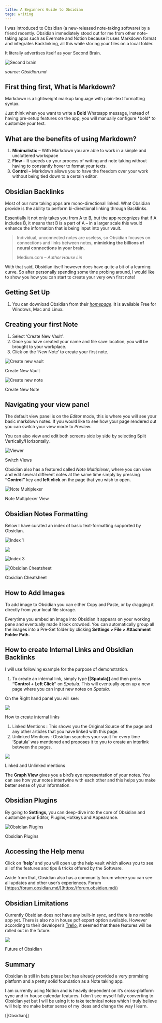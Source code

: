 ```yaml
---
title: A Beginners Guide to Obsidian
tags: writing
---
```


I was introduced to Obsidian (a new-released note-taking software) by a friend recently. Obsidian immediately stood out for me from other note-taking apps such as Evernote and Notion because it uses Markdown format and integrates Backlinking, all this while storing your files on a local folder.

It literally advertises itself as your Second Brain.

![Second brain](https://i2.wp.com/atoughnut.com/wp-content/uploads/2020/08/Second-brain.png?resize=506%2C198&ssl=1)

_source: Obsidian.md_

## First thing first, What is Markdown?

Markdown is a lightweight markup language with plain-text formatting syntax.

Just think when you want to write a **Bold** Whatsapp message, instead of having pre-setup features on the app, you will manually configure \*bold\* to customize your text.

## What are the benefits of using Markdown?

1.  **Minimalistic** – With Markdown you are able to work in a simple and uncluttered workspace
2.  **Flow** – It speeds up your process of writing and note taking without having to constantly hover to format your texts.
3.  **Control** – Markdown allows you to have the freedom over your work without being tied down to a certain editor.

## Obsidian Backlinks

Most of our note taking apps are mono-directional linked. What Obsidian provide is the ability to perform bi-directional linking through Backlinks.

Essentially it not only takes you from A to B, but the app recognizes that if A includes B, it means that B is a part of A – in a larger scale this would enhance the information that is being input into your vault.

> Individual, unconnected notes are useless, so Obsidian focuses on connections and links between notes, **mimicking the billions of neural connections in your brain**.
> 
> Medium.com – _Author Hause Lin_

With that said, Obsidian itself however does have quite a bit of a learning curve. So after personally spending some time probing around, I would like to show you how you can start to create your very own first note!

## Getting Set Up

1.  You can download Obsidian from their [_homepage_](https://obsidian.md/). It is available Free for Windows, Mac and Linux.

## Creating your first Note

1.  Select ‘Create New Vault’.
2.  Once you have created your name and file save location, you will be brought to your workplace.
3.  Click on the ‘New Note’ to create your first note.

![Create new vault](https://i1.wp.com/atoughnut.com/wp-content/uploads/2020/08/Create-New-Vault.png?resize=503%2C545&ssl=1)

Create New Vault

![Create new note](https://i0.wp.com/atoughnut.com/wp-content/uploads/2020/08/Create-New-Note.png?resize=360%2C298&ssl=1)

Create New Note

## Navigating your view panel

The default view panel is on the _Editor_ mode, this is where you will see your basic markdown notes. If you would like to see how your page rendered out you can switch your view mode to _Preview_.

You can also view and edit both screens side by side by selecting Split Vertically/Horizontally.

![Viewer](https://i0.wp.com/atoughnut.com/wp-content/uploads/2020/08/Viewer.png?resize=506%2C273&ssl=1)

Switch Views

Obsidian also has a featured called _Note Multiplexer_, where you can view and edit several different notes at the same time simply by pressing **“Control”** key and **left click** on the page that you wish to open.

![Note Multiplexer](https://i0.wp.com/atoughnut.com/wp-content/uploads/2020/08/Note-Multiplexer.png?resize=506%2C305&ssl=1)

Note Multiplexer View

## Obsidian Notes Formatting

Below I have curated an index of basic text-formatting supported by Obsidian.

![Index 1](https://i0.wp.com/atoughnut.com/wp-content/uploads/2020/08/Index1.png?resize=506%2C254&ssl=1)

![](https://i1.wp.com/atoughnut.com/wp-content/uploads/2020/08/Index2.png?resize=506%2C234&ssl=1)

![Index 3](https://i2.wp.com/atoughnut.com/wp-content/uploads/2020/08/Index3.png?resize=506%2C221&ssl=1)

![Obsidian Cheatsheet](https://i0.wp.com/atoughnut.com/wp-content/uploads/2020/08/cheatsheet.jpg?resize=506%2C284&ssl=1)

Obsidian Cheatsheet

## How to Add Images

To add image to Obsidian you can either Copy and Paste, or by dragging it directly from your local file storage.

Everytime you embed an image into Obsidian it appears on your working pane and eventually made it look crowded. You can automatically group all the images into a Pre-Set folder by clicking **Settings > File > Attachment Folder Path.**

## How to create Internal Links and Obsidian Backlinks

I will use following example for the purpose of demonstration.

1.  To create an internal link, simply type **\[\[Spatula\]\]** and then press **“Control + Left Click”** on _Spatula_. This will eventually open up a new page where you can input new notes on _Spatula_.

On the Right hand panel you will see:

![](https://i0.wp.com/atoughnut.com/wp-content/uploads/2020/08/Backlink1.png?resize=506%2C259&ssl=1)

How to create internal links

1.  Linked Mentions : This shows you the Original Source of the page and any other articles that you have linked with this page.
2.  Unlinked Mentions : Obsidian searches your vault for every time ‘Spatula’ was mentioned and proposes it to you to create an interlink between the pages.

![](https://i0.wp.com/atoughnut.com/wp-content/uploads/2020/08/Backlinking1.png?resize=506%2C269&ssl=1)

Linked and Unlinked mentions

The **Graph View** gives you a bird’s eye representation of your notes. You can see how your notes intertwine with each other and this helps you make better sense of your information.

## Obsidian Plugins

By going to **Settings**, you can deep-dive into the core of Obsidian and customize your Editor, Plugins,Hotkeys and Appearance.

![Obsidian Plugins](https://i0.wp.com/atoughnut.com/wp-content/uploads/2020/08/Plugins.png?resize=449%2C377&ssl=1)

Obsidian Plugins

## Accessing the Help menu

Click on **‘help’** and you will open up the help vault which allows you to see all of the features and tips & tricks offered by the Software.

Aside from that, Obsidian also has a community forum where you can see all updates and other user’s experiences. Forum [https://forum.obsidian.md/](https://forum.obsidian.md/)

## Obsidian Limitations

Currently Obsidian does not have any built-in sync, and there is no mobile app yet. There is also no in house pdf export option available. However according to their developer’s [Trello](https://trello.com/b/Psqfqp7I/obsidian-roadmap)[,](https://trello.com/b/Psqfqp7I/obsidian-roadmap) it seemed that these features will be rolled out in the future.

![](https://i1.wp.com/atoughnut.com/wp-content/uploads/2020/08/Trello.png?resize=506%2C159&ssl=1)

Future of Obsidian

## Summary

Obsidian is still in beta phase but has already provided a very promising platform and a pretty solid foundation as a Note taking app.

I am currently using Notion and is heavily dependent on it’s cross-platform sync and in-house calendar features. I don’t see myself fully converting to Obsidian yet but I will be using it to take technical notes which I truly believe will help me make better sense of my ideas and change the way I learn.

[[Obsidian]]